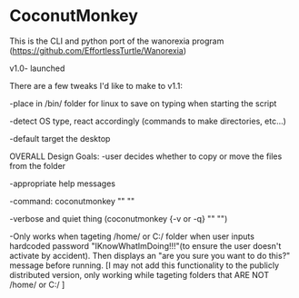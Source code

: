 # CoconutMonkey
This is the CLI and python port of the wanorexia program (https://github.com/EffortlessTurtle/Wanorexia)

v1.0- launched

There are a few tweaks I'd like to make to v1.1:

-place in /bin/ folder for linux to save on typing when starting the script

-detect OS type, react accordingly (commands to make directories, etc...)

-default target the desktop 


OVERALL Design Goals:
 -user decides whether to copy or move the files from the folder

-appropriate help messages

-command: coconutmonkey "<target file tree>" "<recipient folder>"

-verbose and quiet thing (coconutmonkey {-v or -q} "<target file tree>" "<recipient folder>")

-Only works when tageting /home/ or C:/ folder when user inputs hardcoded password "IKnowWhatImDoing!!!"(to ensure the user doesn't
  activate by accident). Then displays an "are you sure you want to do this?" message before running. [I may not add this functionality to the
  publicly distributed version, only working while tageting folders that ARE NOT /home/ or C:/ ]

